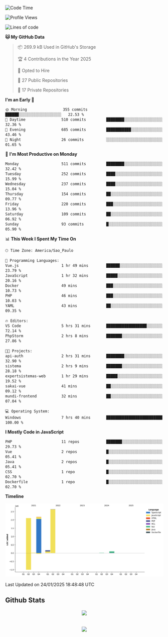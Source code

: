  
<!--START_SECTION:waka-->
![Code Time](http://img.shields.io/badge/Code%20Time-1%2C759%20hrs%2030%20mins-blue)

![Profile Views](http://img.shields.io/badge/Profile%20Views-5-blue)

![Lines of code](https://img.shields.io/badge/From%20Hello%20World%20I%27ve%20Written-7.2%20million%20lines%20of%20code-blue)

**🐱 My GitHub Data** 

> 📦 269.9 kB Used in GitHub's Storage 
 > 
> 🏆 4 Contributions in the Year 2025
 > 
> 💼 Opted to Hire
 > 
> 📜 27 Public Repositories 
 > 
> 🔑 17 Private Repositories 
 > 
**I'm an Early 🐤** 

```text
🌞 Morning                355 commits         ██████░░░░░░░░░░░░░░░░░░░   22.53 % 
🌆 Daytime                510 commits         ████████░░░░░░░░░░░░░░░░░   32.36 % 
🌃 Evening                685 commits         ███████████░░░░░░░░░░░░░░   43.46 % 
🌙 Night                  26 commits          ░░░░░░░░░░░░░░░░░░░░░░░░░   01.65 % 
```
📅 **I'm Most Productive on Monday** 

```text
Monday                   511 commits         ████████░░░░░░░░░░░░░░░░░   32.42 % 
Tuesday                  252 commits         ████░░░░░░░░░░░░░░░░░░░░░   15.99 % 
Wednesday                237 commits         ████░░░░░░░░░░░░░░░░░░░░░   15.04 % 
Thursday                 154 commits         ██░░░░░░░░░░░░░░░░░░░░░░░   09.77 % 
Friday                   220 commits         ███░░░░░░░░░░░░░░░░░░░░░░   13.96 % 
Saturday                 109 commits         ██░░░░░░░░░░░░░░░░░░░░░░░   06.92 % 
Sunday                   93 commits          █░░░░░░░░░░░░░░░░░░░░░░░░   05.90 % 
```


📊 **This Week I Spent My Time On** 

```text
🕑︎ Time Zone: America/Sao_Paulo

💬 Programming Languages: 
Vue.js                   1 hr 49 mins        ██████░░░░░░░░░░░░░░░░░░░   23.79 % 
JavaScript               1 hr 32 mins        █████░░░░░░░░░░░░░░░░░░░░   20.16 % 
Docker                   49 mins             ███░░░░░░░░░░░░░░░░░░░░░░   10.73 % 
PHP                      46 mins             ███░░░░░░░░░░░░░░░░░░░░░░   10.03 % 
YAML                     43 mins             ██░░░░░░░░░░░░░░░░░░░░░░░   09.35 % 

🔥 Editors: 
VS Code                  5 hrs 31 mins       ██████████████████░░░░░░░   72.14 % 
PhpStorm                 2 hrs 8 mins        ███████░░░░░░░░░░░░░░░░░░   27.86 % 

🐱‍💻 Projects: 
api-auth                 2 hrs 31 mins       ████████░░░░░░░░░░░░░░░░░   32.90 % 
sistema                  2 hrs 9 mins        ███████░░░░░░░░░░░░░░░░░░   28.18 % 
expertsistemas-web       1 hr 29 mins        █████░░░░░░░░░░░░░░░░░░░░   19.52 % 
sakai-vue                41 mins             ██░░░░░░░░░░░░░░░░░░░░░░░   09.12 % 
mundi-frontend           32 mins             ██░░░░░░░░░░░░░░░░░░░░░░░   07.04 % 

💻 Operating System: 
Windows                  7 hrs 40 mins       █████████████████████████   100.00 % 
```

**I Mostly Code in JavaScript** 

```text
PHP                      11 repos            ███████░░░░░░░░░░░░░░░░░░   29.73 % 
Vue                      2 repos             █░░░░░░░░░░░░░░░░░░░░░░░░   05.41 % 
Java                     2 repos             █░░░░░░░░░░░░░░░░░░░░░░░░   05.41 % 
CSS                      1 repo              █░░░░░░░░░░░░░░░░░░░░░░░░   02.70 % 
Dockerfile               1 repo              █░░░░░░░░░░░░░░░░░░░░░░░░   02.70 % 
```



**Timeline**

![Lines of Code chart](https://raw.githubusercontent.com/MaueDev/MaueDev/main/assets/bar_graph.png)


 Last Updated on 24/01/2025 18:48:48 UTC
<!--END_SECTION:waka-->

## Github Stats  
<div align="center"><img src="https://github-readme-stats.vercel.app/api/top-langs/?username=MaueDev&hide_border=true&layout=compact" align="center" /></div>  

<br/>  

<br/>  

<div align="center">
<img src="https://komarev.com/ghpvc/?username=MaueDev&&style=flat-square" align="center" />
</div>  
  
